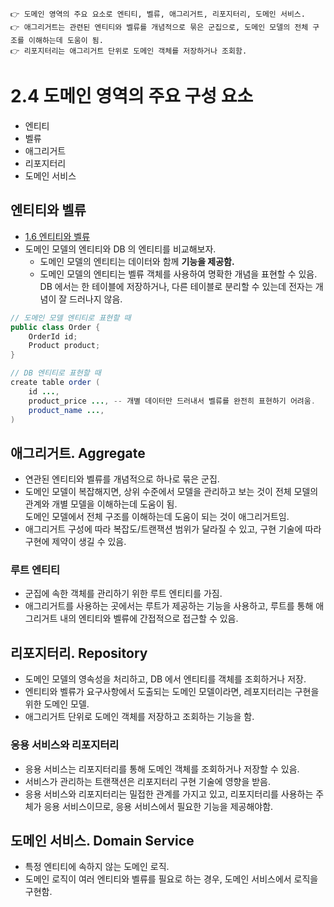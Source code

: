 ```
👉 도메인 영역의 주요 요소로 엔티티, 벨류, 애그리거트, 리포지터리, 도메인 서비스.
👉 애그리거트는 관련된 엔티티와 벨류를 개념적으로 묶은 군집으로, 도메인 모델의 전체 구조를 이해하는데 도움이 됨.
👉 리포지터리는 애그리거트 단위로 도메인 객체를 저장하거나 조회함.
```

# 2.4 도메인 영역의 주요 구성 요소
- 엔티티
- 벨류
- 애그리거트
- 리포지터리
- 도메인 서비스

## 엔티티와 벨류
- [1.6 엔티티와 벨류](../Chapter1.%20도메인%20모델%20시작하기/1.6%20엔티티와%20벨류.md)
- 도메인 모델의 엔티티와 DB 의 엔티티를 비교해보자.
    - 도메인 모델의 엔티티는 데이터와 함께 **기능을 제공함.**
    - 도메인 모델의 엔티티는 벨류 객체를 사용하여 명확한 개념을 표현할 수 있음. DB 에서는 한 테이블에 저장하거나, 다른 테이블로 분리할 수 있는데 전자는 개념이 잘 드러나지 않음.

```java
// 도메인 모델 엔티티로 표현할 때
public class Order {
    OrderId id;
    Product product;
}

// DB 엔티티로 표현할 때
create table order (
    id ...,
    product_price ..., -- 개별 데이터만 드러내서 벨류를 완전히 표현하기 어려움.
    product_name ...,
)

```

## 애그리거트. Aggregate
- 연관된 엔티티와 벨류를 개념적으로 하나로 묶은 군집.
- 도메인 모델이 복잡해지면, 상위 수준에서 모델을 관리하고 보는 것이 전체 모델의 관계와 개별 모델을 이해하는데 도움이 됨. </br> 도메인 모델에서 전체 구조를 이해하는데 도움이 되는 것이 애그리거트임.
- 애그리거트 구성에 따라 복잡도/트랜잭션 범위가 달라질 수 있고, 구현 기술에 따라 구현에 제약이 생길 수 있음.

### 루트 엔티티
- 군집에 속한 객체를 관리하기 위한 루트 엔티티를 가짐.
- 애그리거트를 사용하는 곳에서는 루트가 제공하는 기능을 사용하고, 루트를 통해 애그리거트 내의 엔티티와 벨류에 간접적으로 접근할 수 있음.

## 리포지터리. Repository
- 도메인 모델의 영속성을 처리하고, DB 에서 엔티티를 객체를 조회하거나 저장.
- 엔티티와 벨류가 요구사항에서 도출되는 도메인 모델이라면, 레포지터리는 구현을 위한 도메인 모델.
- 애그리거트 단위로 도메인 객체를 저장하고 조회하는 기능을 함.

### 응용 서비스와 리포지터리
- 응용 서비스는 리포지터리를 통해 도메인 객체를 조회하거나 저장할 수 있음.
- 서비스가 관리하는 트랜잭션은 리포지터리 구현 기술에 영향을 받음.
- 응용 서비스와 리포지터리는 밀접한 관계를 가지고 있고, 리포지터리를 사용하는 주체가 응용 서비스이므로, 응용 서비스에서 필요한 기능을 제공해야함.


## 도메인 서비스. Domain Service
- 특정 엔티티에 속하지 않는 도메인 로직.
- 도메인 로직이 여러 엔티티와 벨류를 필요로 하는 경우, 도메인 서비스에서 로직을 구현함.